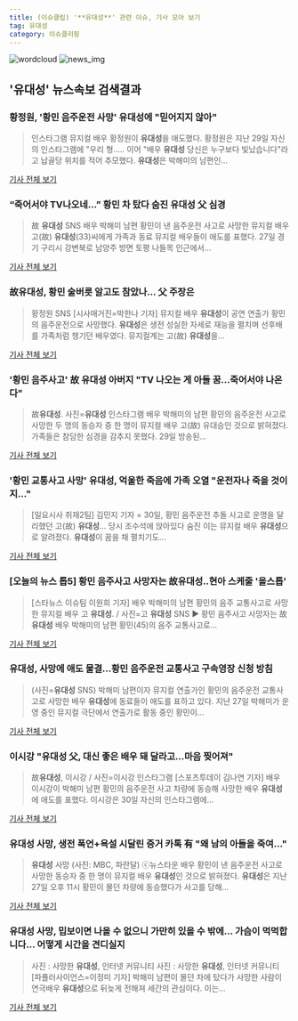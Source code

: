 ```yaml
---
title: (이슈클립) '**유대성**' 관련 이슈, 기사 모아 보기
tag: 유대성
category: 이슈클리핑
---
```

![wordcloud](https://s3.ap-northeast-2.amazonaws.com/lyrics101-wordcloud/2018-08-30-1535628609.png)
![news_img](https://user-images.githubusercontent.com/42597476/44507050-1206f400-a6e4-11e8-8d98-7ffbfebb353f.png)
## **'**유대성**'** 뉴스속보 검색결과
### 황정원, '황민 음주운전 사망' **유대성**에 "믿어지지 않아"

>인스타그램 뮤지컬 배우 황정원이 **유대성**을 애도했다. 황정원은 지난 29일 자신의 인스타그램에 "우리 형..... 이어 "배우 **유대성** 당신은 누구보다 빛났습니다"라고 납골당 위치를 적어 추모했다. **유대성**은 박해미의 남편인...

<a href="http://www.kyeonggi.com/?mod=news&act=articleView&idxno=1514347" target="_blank">기사 전체 보기</a>

### “죽어서야 TV나오네…” 황민 차 탔다 숨진 **유대성** 父 심경

>故 **유대성** SNS 배우 박해미 남편 황민이 낸 음주운전 사고로 사망한 뮤지컬 배우 고(故) **유대성**(33)씨에게 가족과 동료 뮤지컬 배우들이 애도를 표했다. 27일 경기 구리시 강변북로 남양주 방면 토평 나들목 인근에서...

<a href="http://news.kmib.co.kr/article/view.asp?arcid=0012644036&code=61121111&cp=nv" target="_blank">기사 전체 보기</a>

### 故**유대성**, 황민 술버릇 알고도 참았나… 父 주장은

>황정원 SNS [시사매거진=박한나 기자] 뮤지컬 배우 **유대성**이 공연 연출가 황민의 음주운전으로 사망했다. **유대성**은 생전 성실한 자세로 재능을 펼치며 선후배를 가족처럼 챙기던 배우였다. 뮤지컬계는 고(故) **유대성**을...

<a href="http://www.sisamagazine.co.kr/news/articleView.html?idxno=142181" target="_blank">기사 전체 보기</a>

### '황민 음주사고' 故 **유대성** 아버지 "TV 나오는 게 아들 꿈…죽어서야 나온다"

>故**유대성**. 사진=**유대성** 인스타그램 배우 박해미의 남편 황민의 음주운전 사고로 사망한 두 명의 동승자 중 한 명이 뮤지컬 배우 고(故) 유대승인 것으로 밝혀졌다. 가족들은 참담한 심경을 감추지 못했다. 29일 방송된...

<a href="http://sports.hankooki.com/lpage/entv/201808/sp20180830192432136730.htm" target="_blank">기사 전체 보기</a>

### '황민 교통사고 사망' **유대성**, 억울한 죽음에 가족 오열 "운전자나 죽을 것이지…"

>[일요시사 취재2팀]  김민지 기자 = 30일, 황민 음주운전 추돌 사고로 운명을 달리했던 고(故) **유대성**... 당시 조수석에 앉아있다 숨진 이는 뮤지컬 배우 **유대성**으로 알려졌다. **유대성**이 꿈을 채 펼치기도...

<a href="http://www.ilyosisa.co.kr/news/articleView.html?idxno=151317" target="_blank">기사 전체 보기</a>

### [오늘의 뉴스 톱5] 황민 음주사고 사망자는 故**유대성**..현아 스케줄 '올스톱'

>[스타뉴스 이슈팀 이원희 기자] 배우 박해미의 남편 황민의 음주 교통사고로 사망한 뮤지컬 배우 고 **유대성**. / 사진=고 **유대성** SNS ▶ 황민 음주사고 사망자는 故**유대성** 배우 박해미의 남편 황민(45)의 음주 교통사고로...

<a href="http://star.mt.co.kr/stview.php?no=2018083019285370590" target="_blank">기사 전체 보기</a>

### **유대성**, 사망에 애도 물결...황민 음주운전 교통사고 구속영장 신청 방침

>(사진=**유대성** SNS) 박해미 남편이자 뮤지컬 연출가인 황민의 음주운전 교통사고로 사망한 배우 **유대성**에 동료들이 애도를 표하고 있다. 지난 27일 박해미가 운영 중인 뮤지컬 극단에서 연출가로 활동 중인 황민이...

<a href="http://www.anewsa.com/detail.php?number=1363956&thread=09r02" target="_blank">기사 전체 보기</a>

### 이시강 "**유대성** 父, 대신 좋은 배우 돼 달라고…마음 찢어져"

>故**유대성**, 이시강 / 사진=이시강 인스타그램 [스포츠투데이 김나연 기자] 배우 이시강이 박해미 남편 황민의 음주운전 사고 차량에 동승해 사망한 배우 **유대성**에 애도를 표했다. 이시강은 30일 자신의 인스타그램에...

<a href="http://stoo.asiae.co.kr/news/naver_view.htm?idxno=2018083019520197473" target="_blank">기사 전체 보기</a>

### **유대성** 사망, 생전 폭언+욕설 시달린 증거 카톡 有 "왜 남의 아들을 죽여…"

>**유대성** 사망 (사진: MBC, 파란달) ⓒ뉴스타운 배우 황민이 낸 음주운전 사고로 사망한 동승자 중 한 명이 뮤지컬 배우 **유대성**인 것으로 밝혀졌다. **유대성**은 지난 27일 오후 11시 황민이 몰던 차량에 동승했다가 사고를 당해...

<a href="http://www.newstown.co.kr/news/articleView.html?idxno=338659" target="_blank">기사 전체 보기</a>

### **유대성** 사망, 밉보이면 나올 수 없으니 가만히 있을 수 밖에... 가슴이 먹먹합니다... 어떻게 시간을 견디실지

>사진 : 사망한 **유대성**, 인터넷 커뮤니티 사진 : 사망한 **유대성**, 인터넷 커뮤니티 [파퓰러사이언스=이정미 기자] 박해미 남편이 몰던 차에 탔다가 사망한 사람이 연극배우 **유대성**으로 뒤늦게 전해져 세간의 관심이다. 이는...

<a href="http://www.popsci.co.kr/news/articleView.html?idxno=6944" target="_blank">기사 전체 보기</a>



